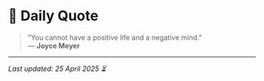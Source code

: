 # 📜 Daily Quote

> "You cannot have a positive life and a negative mind."  
> — **Joyce Meyer**

---

_Last updated: 25 April 2025 ⏳_
